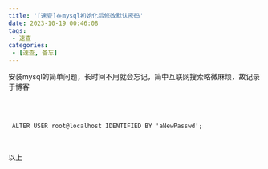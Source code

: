 ```yaml
---
title: '[速查]在mysql初始化后修改默认密码'
date: 2023-10-19 00:46:08
tags: 
 - 速查
categories: 
 - [速查, 备忘]
---
```


安装mysql的简单问题，长时间不用就会忘记，简中互联网搜索略微麻烦，故记录于博客

<br><br>

` ALTER USER root@localhost IDENTIFIED BY 'aNewPasswd';`

<br>

以上 

